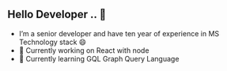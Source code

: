 ## Hello Developer .. 👋 
<ul dir="auto">
   <li> I’m a senior developer and have ten year of experience in MS Technology stack 😄 </li>
  <li>🔭 Currently working on React with node </li>
  <li>🌱 Currently learning GQL Graph Query Language </li>
<!--
🔭 I’m currently working on C# 
**fullstackdeveloper007/fullstackdeveloper007** is a ✨ _special_ ✨ repository because its `README.md` (this file) appears on your GitHub profile.

Here are some ideas to get you started:
🔭 I’m currently working on ...
- 🌱 I’m currently learning ...
- 👯 I’m looking to collaborate on ...
- 🤔 I’m looking for help with ...
- 💬 Ask me about ...
- 📫 How to reach me: ...
- 😄 Pronouns: ...
- ⚡ Fun fact: ...
-->
